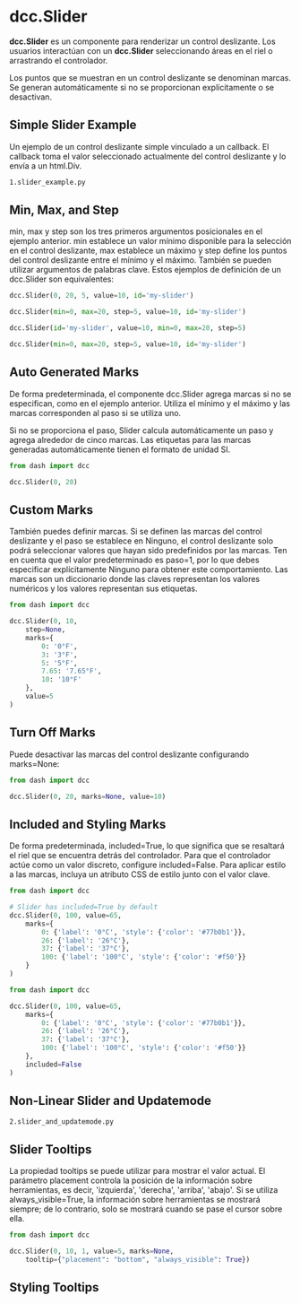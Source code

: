# dcc.Slider

**dcc.Slider** es un componente para renderizar un control deslizante. Los usuarios interactúan con un **dcc.Slider** seleccionando áreas en el riel o arrastrando el controlador.

Los puntos que se muestran en un control deslizante se denominan marcas. Se generan automáticamente si no se proporcionan explícitamente o se desactivan.

## Simple Slider Example

Un ejemplo de un control deslizante simple vinculado a un callback. El callback toma el valor seleccionado actualmente del control deslizante y lo envía a un html.Div.

```bash
1.slider_example.py
```

## Min, Max, and Step

min, max y step son los tres primeros argumentos posicionales en el ejemplo anterior. min establece un valor mínimo disponible para la selección en el control deslizante, max establece un máximo y step define los puntos del control deslizante entre el mínimo y el máximo. También se pueden utilizar argumentos de palabras clave. Estos ejemplos de definición de un dcc.Slider son equivalentes:

```python
dcc.Slider(0, 20, 5, value=10, id='my-slider')
```

```python
dcc.Slider(min=0, max=20, step=5, value=10, id='my-slider')
```

```python
dcc.Slider(id='my-slider', value=10, min=0, max=20, step=5)
```

```python
dcc.Slider(min=0, max=20, step=5, value=10, id='my-slider')
```

## Auto Generated Marks

De forma predeterminada, el componente dcc.Slider agrega marcas si no se especifican, como en el ejemplo anterior. Utiliza el mínimo y el máximo y las marcas corresponden al paso si se utiliza uno.

Si no se proporciona el paso, Slider calcula automáticamente un paso y agrega alrededor de cinco marcas. Las etiquetas para las marcas generadas automáticamente tienen el formato de unidad SI.

```python
from dash import dcc

dcc.Slider(0, 20)
```

## Custom Marks

También puedes definir marcas. Si se definen las marcas del control deslizante y el paso se establece en Ninguno, el control deslizante solo podrá seleccionar valores que hayan sido predefinidos por las marcas. Ten en cuenta que el valor predeterminado es paso=1, por lo que debes especificar explícitamente Ninguno para obtener este comportamiento. Las marcas son un diccionario donde las claves representan los valores numéricos y los valores representan sus etiquetas.

```python
from dash import dcc

dcc.Slider(0, 10,
    step=None,
    marks={
        0: '0°F',
        3: '3°F',
        5: '5°F',
        7.65: '7.65°F',
        10: '10°F'
    },
    value=5
)
```

## Turn Off Marks

Puede desactivar las marcas del control deslizante configurando marks=None:

```python
from dash import dcc

dcc.Slider(0, 20, marks=None, value=10)
```

## Included and Styling Marks

De forma predeterminada, included=True, lo que significa que se resaltará el riel que se encuentra detrás del controlador. Para que el controlador actúe como un valor discreto, configure included=False. Para aplicar estilo a las marcas, incluya un atributo CSS de estilo junto con el valor clave.

```python
from dash import dcc

# Slider has included=True by default
dcc.Slider(0, 100, value=65,
    marks={
        0: {'label': '0°C', 'style': {'color': '#77b0b1'}},
        26: {'label': '26°C'},
        37: {'label': '37°C'},
        100: {'label': '100°C', 'style': {'color': '#f50'}}
    }
)
```

```python
from dash import dcc

dcc.Slider(0, 100, value=65,
    marks={
        0: {'label': '0°C', 'style': {'color': '#77b0b1'}},
        26: {'label': '26°C'},
        37: {'label': '37°C'},
        100: {'label': '100°C', 'style': {'color': '#f50'}}
    },
    included=False
)
```

## Non-Linear Slider and Updatemode

```bash
2.slider_and_updatemode.py
```

## Slider Tooltips

La propiedad tooltips se puede utilizar para mostrar el valor actual. El parámetro placement controla la posición de la información sobre herramientas, es decir, 'izquierda', 'derecha', 'arriba', 'abajo'. Si se utiliza always_visible=True, la información sobre herramientas se mostrará siempre; de ​​lo contrario, solo se mostrará cuando se pase el cursor sobre ella.

```python
from dash import dcc

dcc.Slider(0, 10, 1, value=5, marks=None,
    tooltip={"placement": "bottom", "always_visible": True})
```

## Styling Tooltips









```python

```

